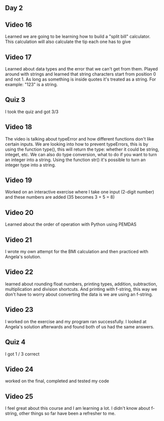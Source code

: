 
## Day 2

## Video 16

Learned we are going to be learning how to build a "split bill" calculator. This calculation will also calculate the tip each one has to give

## Video 17

Learned about data types and the error that we can't get from them. Played around with strings and learned that string characters start from position 0 and not 1. As long as something is inside quotes it's treated as a string. For example: "123" is a string. 

## Quiz 3

I took the quiz and got 3/3

## Video 18

The video is talking about typeError and how different functions don't like certain inputs. We are looking into how to prevent typeErrors, this is by using the function type(), this will return the type: whether it could be string, integet, etc. We can also do type conversion, what to do if you want to turn an integer into a string. Using the function str() it's possible to turn an integer type into a string. 

## Video 19

Worked on an interactive exercise where I take one input (2-digit number) and these numbers are added (35 becomes 3 + 5 = 8)

## Video 20

Learned about the order of operation with Python using PEMDAS

## Video 21

I wrote my own attempt for the BMI calculation and then practiced with Angela's solution.

## Video 22

learned about rounding float numbers, printing types, addition, subtraction, multiplication and division shortcuts. And printing with f-string, this way we don't have to worry about converting the data is we are using an f-string. 

## Video 23

I worked on the exercise and my program ran successfully. I looked at Angela's solution afterwards and found both of us had the same answers. 

## Quiz 4

I got 1 / 3 correct

## Video 24

worked on the final, completed and tested my code

## Video 25

I feel great about this course and I am learning a lot. I didn't know about f-string, other things so far have been a refresher to me. 
